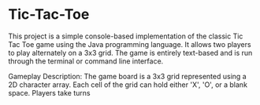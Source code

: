 # Tic-Tac-Toe
This project is a simple console-based implementation of the classic Tic Tac Toe game using the Java programming language. It allows two players to play alternately on a 3x3 grid. The game is entirely text-based and is run through the terminal or command line interface.

Gameplay Description:
The game board is a 3x3 grid represented using a 2D character array. Each cell of the grid can hold either 'X', 'O', or a blank space. Players take turns

